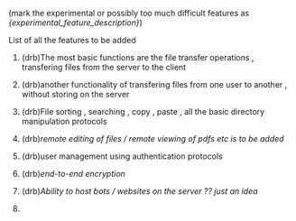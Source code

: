 (mark the experimental or possibly too much difficult features as *{experimental_feature_description}*)

List of all the features to be added 

1. (drb)The most basic functions are the file transfer operations , transfering files from the server to the client

2. (drb)another functionality of transfering files from one user to another , without storing on the server

3. (drb)File sorting , searching , copy , paste , all the basic directory manipulation protocols

4. (drb)*remote editing of files / remote viewing of pdfs etc is to be added*

5. (drb)user management using authentication protocols

6. (drb)*end-to-end encryption*

7. (drb)*Ability to host bots / websites on the server ?? just an idea*

8. 
